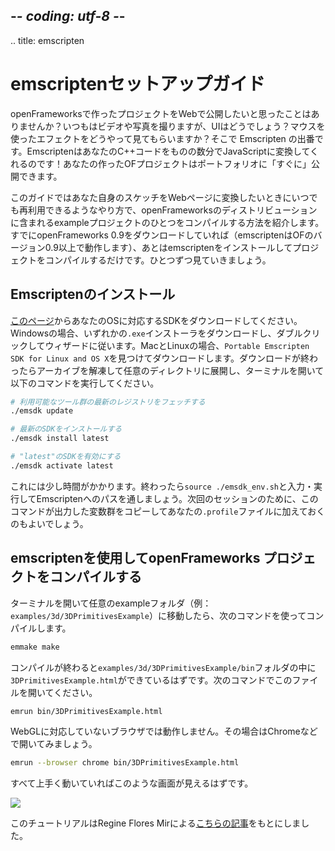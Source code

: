 ## -*- coding: utf-8 -*-
.. title: emscripten

emscriptenセットアップガイド
===========

openFrameworksで作ったプロジェクトをWebで公開したいと思ったことはありませんか？いつもはビデオや写真を撮りますが、UIはどうでしょう？マウスを使ったエフェクトをどうやって見てもらいますか？そこで Emscripten の出番です。EmscriptenはあなたのC++コードをものの数分でJavaScriptに変換してくれるのです！あなたの作ったOFプロジェクトはポートフォリオに「すぐに」公開できます。

このガイドではあなた自身のスケッチをWebページに変換したいときにいつでも再利用できるようなやり方で、openFrameworksのディストリビューションに含まれるexampleプロジェクトのひとつをコンパイルする方法を紹介します。すでにopenFrameworks 0.9をダウンロードしていれば（emscriptenはOFのバージョン0.9以上で動作します）、あとはemscriptenをインストールしてプロジェクトをコンパイルするだけです。ひとつずつ見ていきましょう。

Emscriptenのインストール
------------------

[このページ](http://kripken.github.io/emscripten-site/docs/getting_started/downloads.html)からあなたのOSに対応するSDKをダウンロードしてください。Windowsの場合、いずれかの`.exe`インストーラをダウンロードし、ダブルクリックしてウィザードに従います。MacとLinuxの場合、`Portable Emscripten SDK for Linux and OS X`を見つけてダウンロードします。ダウンロードが終わったらアーカイブを解凍して任意のディレクトリに展開し、ターミナルを開いて以下のコマンドを実行してください。

```bash
# 利用可能なツール群の最新のレジストリをフェッチする
./emsdk update

# 最新のSDKをインストールする
./emsdk install latest

# "latest"のSDKを有効にする
./emsdk activate latest
```

これには少し時間がかかります。終わったら`source ./emsdk_env.sh`と入力・実行してEmscriptenへのパスを通しましょう。次回のセッションのために、このコマンドが出力した変数群をコピーしてあなたの`.profile`ファイルに加えておくのもよいでしょう。

emscriptenを使用してopenFrameworks プロジェクトをコンパイルする
--------------------------------------

ターミナルを開いて任意のexampleフォルダ（例：`examples/3d/3DPrimitivesExample`）に移動したら、次のコマンドを使ってコンパイルします。

```bash
emmake make
```
コンパイルが終わると`examples/3d/3DPrimitivesExample/bin`フォルダの中に`3DPrimitivesExample.html`ができているはずです。次のコマンドでこのファイルを開いてください。

```bash
emrun bin/3DPrimitivesExample.html
```

WebGLに対応していないブラウザでは動作しません。その場合はChromeなどで開いてみましょう。

```bash
emrun --browser chrome bin/3DPrimitivesExample.html
```

すべて上手く動いていればこのような画面が見えるはずです。

![](/setup/emscripten/3dprimitives.png)

このチュートリアルはRegine Flores Mirによる[こちらの記事](http://www.reginafloresmir.com/blog/2015/5/14/openframeworks-on-the-line)をもとにしました。
